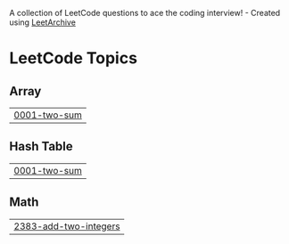 A collection of LeetCode questions to ace the coding interview! - Created using [LeetArchive](https://github.com/anujlunawat/LeetArchive)


<!---LeetCode Topics Start-->
# LeetCode Topics
## Array
|  |
| ------- |
| [0001-two-sum](https://github.com/AryamanArora2003/Leet-Code/tree/main/LeetCode/0001-two-sum) |
## Hash Table
|  |
| ------- |
| [0001-two-sum](https://github.com/AryamanArora2003/Leet-Code/tree/main/LeetCode/0001-two-sum) |
## Math
|  |
| ------- |
| [2383-add-two-integers](https://github.com/AryamanArora2003/Leet-Code/tree/main/LeetCode/2383-add-two-integers) |
<!---LeetCode Topics End-->